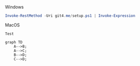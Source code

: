 Windows
```powershell
Invoke-RestMethod -Uri git4.me/setup.ps1 | Invoke-Expression
```
MacOS
```shell
Test
```

```mermaid
graph TD
    A-->B;
    A-->C;
    B-->D;
    C-->D;
```
